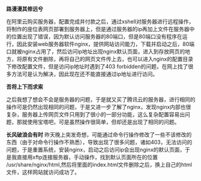 **路漫漫其修远兮**

在阿里云购买服务器，配置完成并付款之后，通过xshell对服务器进行远程操作，将制作的座位表网页部署到服务器上，但是通过服务器的ip再加上文件在服务器中的位置出现了错误，因为默认访问服务器的80端口，但是80端口没有程序在运行，因此安装web服务器软件nginx，提供网站访问能力，下载并启动之后，80端口就被nginx占用了，然后访问ip地址出现nginx默认页面，进入到存放网页的地方，将原有文件删除，再将自己的网页文件传上去，也可以进入nginx的配置目录下修改配置文件，但是访问ip地址时遇到了403 forbidden的问题，在网上找了很多方法可是认为解决，因此现在还不能直接通过ip地址进行访问。


**吾将上下而求索**

之后我想了想会不会是服务器的问题，于是就又买了腾讯云的服务器，进行相同的操作可是仍然出现相同的问题，于是又进一步了解了nginx，发现nginx内部也很复杂，服务器上传网页文件只用到了很小的一部分功能，这么复杂配置容易出问题，那就使用宝塔吧，可是虽然操作很简单，但却还是出现了相同的问题。


**长风破浪会有时**
昨天晚上突发奇想，可能通过命令行操作修改了一些不该修改的东西（由于对命令行操作不熟悉），导致出现了很多问题，诸如403，无法访问的问题，于是重置系统，安装nginx，启动之后访问ip会出现nginx的默认页面，于是我直接用xftp连接服务器，手动操作，找到默认页面所在的位置 /usr/share/nginx/html,然后将里面的index.html文件删除之后，换上自己的html文件，这样网站就访问成功了。
